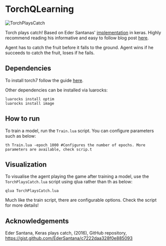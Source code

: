 # TorchQLearning
![TorchPlaysCatch](https://github.com/SeanNaren/TorchQLearningExample/raw/master/images/torchplayscatch.gif)

Torch plays catch! Based on Eder Santanas' [implementation](https://gist.github.com/EderSantana/c7222daa328f0e885093) in keras. Highly recommend reading his informative and easy to follow blog post [here](https://edersantana.github.io/articles/keras_rl/).

Agent has to catch the fruit before it falls to the ground. Agent wins if he succeeds to catch the fruit, loses if he fails.

## Dependencies

To install torch7 follow the guide <a href="http://torch.ch/docs/getting-started.html">here</a>.

Other dependencies can be installed via luarocks:

```
luarocks install optim
luarocks install image
```

## How to run

To train a model, run the `Train.lua` script. You can configure parameters such as below:

```
th Train.lua -epoch 1000 #Configures the number of epochs. More parameters are available, check scrip.t
```

## Visualization

To visualise the agent playing the game after training a model, use the `TorchPlaysCatch.lua` script using qlua rather than th as below:

```
qlua TorchPlaysCatch.lua
```

Much like the train script, there are configurable options. Check the script for more details!

## Acknowledgements
Eder Santana, Keras plays catch, (2016), GitHub repository, https://gist.github.com/EderSantana/c7222daa328f0e885093
